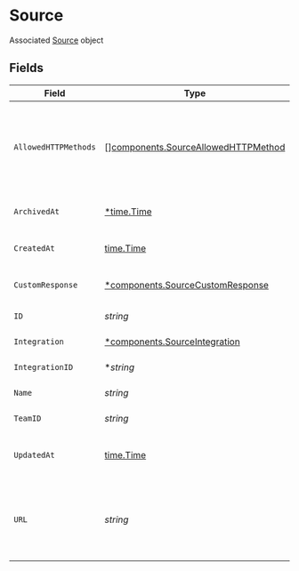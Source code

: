 # Source

Associated [Source](#source-object) object


## Fields

| Field                                                                                  | Type                                                                                   | Required                                                                               | Description                                                                            |
| -------------------------------------------------------------------------------------- | -------------------------------------------------------------------------------------- | -------------------------------------------------------------------------------------- | -------------------------------------------------------------------------------------- |
| `AllowedHTTPMethods`                                                                   | [][components.SourceAllowedHTTPMethod](../../models/shared/sourceallowedhttpmethod.md) | :heavy_minus_sign:                                                                     | List of allowed HTTP methods. Defaults to PUT, POST, PATCH, DELETE.                    |
| `ArchivedAt`                                                                           | [*time.Time](https://pkg.go.dev/time#Time)                                             | :heavy_minus_sign:                                                                     | Date the source was archived                                                           |
| `CreatedAt`                                                                            | [time.Time](https://pkg.go.dev/time#Time)                                              | :heavy_check_mark:                                                                     | Date the source was created                                                            |
| `CustomResponse`                                                                       | [*components.SourceCustomResponse](../../models/shared/sourcecustomresponse.md)        | :heavy_minus_sign:                                                                     | Custom response object                                                                 |
| `ID`                                                                                   | *string*                                                                               | :heavy_check_mark:                                                                     | ID of the source                                                                       |
| `Integration`                                                                          | [*components.SourceIntegration](../../models/shared/sourceintegration.md)              | :heavy_minus_sign:                                                                     | Integration object                                                                     |
| `IntegrationID`                                                                        | **string*                                                                              | :heavy_minus_sign:                                                                     | ID of the integration                                                                  |
| `Name`                                                                                 | *string*                                                                               | :heavy_check_mark:                                                                     | Name for the source                                                                    |
| `TeamID`                                                                               | *string*                                                                               | :heavy_check_mark:                                                                     | ID of the workspace                                                                    |
| `UpdatedAt`                                                                            | [time.Time](https://pkg.go.dev/time#Time)                                              | :heavy_check_mark:                                                                     | Date the source was last updated                                                       |
| `URL`                                                                                  | *string*                                                                               | :heavy_check_mark:                                                                     | A unique URL that must be supplied to your webhook's provider                          |